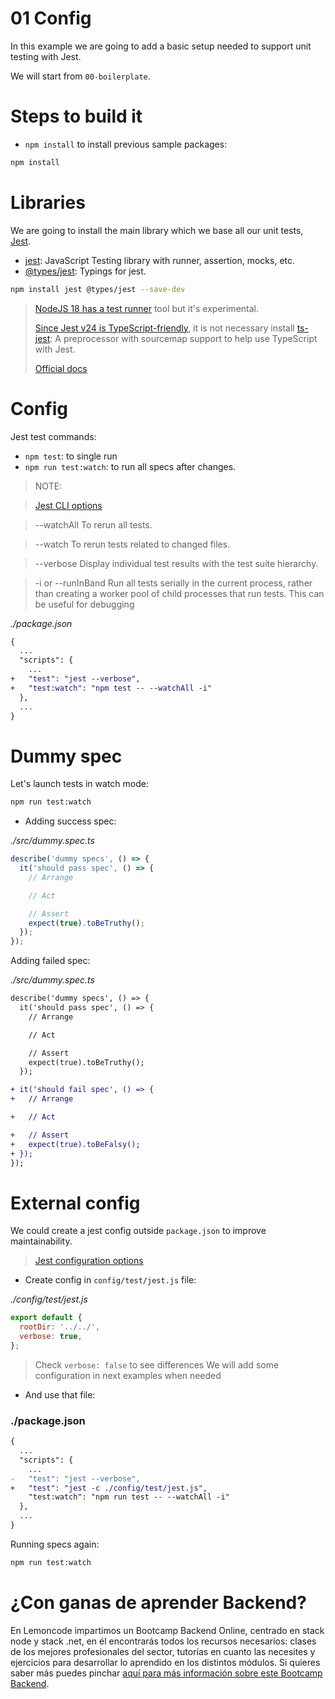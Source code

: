 # 01 Config

In this example we are going to add a basic setup needed to support unit testing with Jest.

We will start from `00-boilerplate`.

# Steps to build it

- `npm install` to install previous sample packages:

```bash
npm install

```

# Libraries

We are going to install the main library which we base all our unit tests, [Jest](https://facebook.github.io/jest/en/).

- [jest](https://github.com/facebook/jest): JavaScript Testing library with runner, assertion, mocks, etc.
- [@types/jest](https://github.com/DefinitelyTyped/DefinitelyTyped/tree/df38f202a0185eadfb6012e47dd91f8975eb6151/types/jest): Typings for jest.

```bash
npm install jest @types/jest --save-dev
```

> [NodeJS 18 has a test runner](https://nodejs.org/dist/latest-v18.x/docs/api/test.html) tool but it's experimental.
>
> [Since Jest v24 is TypeScript-friendly](https://jestjs.io/blog/2019/01/25/jest-24-refreshing-polished-typescript-friendly), it is not necessary install [ts-jest](https://github.com/kulshekhar/ts-jest): A preprocessor with sourcemap support to help use TypeScript with Jest.
>
> [Official docs](https://jestjs.io/docs/getting-started)

# Config

Jest test commands:
  - `npm test`: to single run
  - `npm run test:watch`: to run all specs after changes.

> NOTE:

> [Jest CLI options](https://facebook.github.io/jest/docs/en/cli.html#options)

> --watchAll To rerun all tests.

> --watch To rerun tests related to changed files.

> --verbose Display individual test results with the test suite hierarchy.

> -i or --runInBand Run all tests serially in the current process, rather than creating a worker pool of child processes that run tests. This can be useful for debugging

_./package.json_

```diff
{
  ...
  "scripts": {
    ...
+   "test": "jest --verbose",
+   "test:watch": "npm test -- --watchAll -i"
  },
  ...
}
```

# Dummy spec

Let's launch tests in watch mode:

```bash
npm run test:watch
```

- Adding success spec:

_./src/dummy.spec.ts_

```javascript
describe('dummy specs', () => {
  it('should pass spec', () => {
    // Arrange

    // Act

    // Assert
    expect(true).toBeTruthy();
  });
});
```

Adding failed spec:

_./src/dummy.spec.ts_

```diff
describe('dummy specs', () => {
  it('should pass spec', () => {
    // Arrange

    // Act

    // Assert
    expect(true).toBeTruthy();
  });

+ it('should fail spec', () => {
+   // Arrange

+   // Act

+   // Assert
+   expect(true).toBeFalsy();
+ });
});
```

# External config

We could create a jest config outside `package.json` to improve maintainability.

> [Jest configuration options](https://facebook.github.io/jest/docs/en/configuration.html#options)

- Create config in `config/test/jest.js` file:

_./config/test/jest.js_

```js
export default {
  rootDir: '../../',
  verbose: true,
};

```
> Check `verbose: false` to see differences
> We will add some configuration in next examples when needed

- And use that file:

### ./package.json

```diff
{
  ...
  "scripts": {
    ...
-   "test": "jest --verbose",
+   "test": "jest -c ./config/test/jest.js",
    "test:watch": "npm run test -- --watchAll -i"
  },
  ...
}
```

Running specs again:

```bash
npm run test:watch
```

# ¿Con ganas de aprender Backend?

En Lemoncode impartimos un Bootcamp Backend Online, centrado en stack node y stack .net, en él encontrarás todos los recursos necesarios: clases de los mejores profesionales del sector, tutorías en cuanto las necesites y ejercicios para desarrollar lo aprendido en los distintos módulos. Si quieres saber más puedes pinchar [aquí para más información sobre este Bootcamp Backend](https://lemoncode.net/bootcamp-backend#bootcamp-backend/banner).
